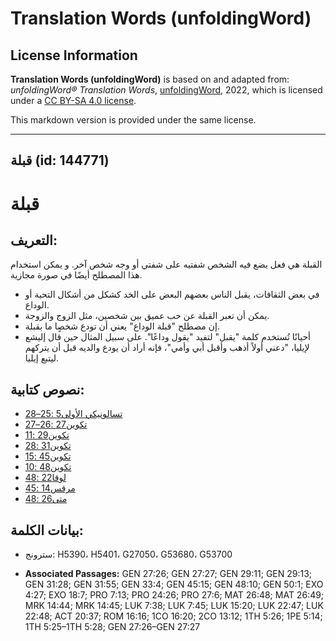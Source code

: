 # Translation Words (unfoldingWord)

## License Information

**Translation Words (unfoldingWord)** is based on and adapted from: _unfoldingWord® Translation Words_, [unfoldingWord](https://unfoldingword.org/utw), 2022, which is licensed under a [CC BY-SA 4.0 license](https://creativecommons.org/licenses/by-sa/4.0/legalcode.en).

This markdown version is provided under the same license.



--------------------------------

## قبلة (id: 144771)

قبلة
====

التعريف:
--------

القبلة هي فعل يضع فيه الشخص شفتيه على شفتي أو وجه شخص آخر. و يمكن استخدام هذا المصطلح أيضًا في صورة مجازية.

* في بعض الثقافات، يقبل الناس بعضهم البعض على الخد كشكل من أشكال التحية أو الوداع.
* يمكن أن تعبر القبلة عن حب عميق بين شخصين، مثل الزوج والزوجة.
* إن مصطلح "قبلة الوداع" يعني أن تودع شخصٍا ما بقبلة.
* أحيانًا تُستخدم كلمة "يقبل" لتفيد "يقول وداعًا". على سبيل المثال حين قال إليشع لإيليا، "دعني أولاً أذهب وأقبل أبي وأمي"، فإنه أراد أن يودع والديه قبل أن يتركهم ليتبع إيليا.

نصوص كتابية:
------------

* [تسالونيكي الأولى5 :25–28](https://ref.ly/1Thess5:25-1Thess5:28)
* [تكوين27 :26–27](https://ref.ly/Gen27:26-Gen27:27)
* [تكوين29 :11](https://ref.ly/Gen29:11)
* [تكوين31 :28](https://ref.ly/Gen31:28)
* [تكوين45 :15](https://ref.ly/Gen45:15)
* [تكوين48 :10](https://ref.ly/Gen48:10)
* [لوقا22 :48](https://ref.ly/Luke22:48)
* [مرقس14 :45](https://ref.ly/Mark14:45)
* [متى26 :48](https://ref.ly/Matt26:48)

بيانات الكلمة:
--------------

* سترونج: H5390، H5401، G27050، G53680، G53700

* **Associated Passages:** GEN 27:26; GEN 27:27; GEN 29:11; GEN 29:13; GEN 31:28; GEN 31:55; GEN 33:4; GEN 45:15; GEN 48:10; GEN 50:1; EXO 4:27; EXO 18:7; PRO 7:13; PRO 24:26; PRO 27:6; MAT 26:48; MAT 26:49; MRK 14:44; MRK 14:45; LUK 7:38; LUK 7:45; LUK 15:20; LUK 22:47; LUK 22:48; ACT 20:37; ROM 16:16; 1CO 16:20; 2CO 13:12; 1TH 5:26; 1PE 5:14; 1TH 5:25–1TH 5:28; GEN 27:26–GEN 27:27

